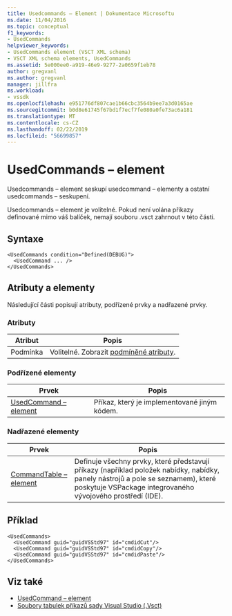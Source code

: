 ```yaml
---
title: Usedcommands – Element | Dokumentace Microsoftu
ms.date: 11/04/2016
ms.topic: conceptual
f1_keywords:
- UsedCommands
helpviewer_keywords:
- UsedCommands element (VSCT XML schema)
- VSCT XML schema elements, UsedCommands
ms.assetid: 5e000ee0-a919-46e9-9277-2a0659f1eb78
author: gregvanl
ms.author: gregvanl
manager: jillfra
ms.workload:
- vssdk
ms.openlocfilehash: e951776df807cae1b66cbc3564b9ee7a3d0165ae
ms.sourcegitcommit: b0d8e61745f67bd1f7ecf7fe080a0fe73ac6a181
ms.translationtype: MT
ms.contentlocale: cs-CZ
ms.lasthandoff: 02/22/2019
ms.locfileid: "56699857"
---
```

# <a name="usedcommands-element"></a>UsedCommands – element
Usedcommands – element seskupí usedcommand – elementy a ostatní usedcommands – seskupení.

 Usedcommands – element je volitelné. Pokud není volána příkazy definované mimo váš balíček, nemají souboru .vsct zahrnout v této části.

## <a name="syntax"></a>Syntaxe

```
<UsedCommands condition="Defined(DEBUG)">
  <UsedCommand ... />
</UsedCommands>
```

## <a name="attributes-and-elements"></a>Atributy a elementy
 Následující části popisují atributy, podřízené prvky a nadřazené prvky.

### <a name="attributes"></a>Atributy

|Atribut|Popis|
|---------------|-----------------|
|Podmínka|Volitelné. Zobrazit [podmíněné atributy](../extensibility/vsct-xml-schema-conditional-attributes.md).|

### <a name="child-elements"></a>Podřízené elementy

|Prvek|Popis|
|-------------|-----------------|
|[UsedCommand – element](../extensibility/usedcommand-element.md)|Příkaz, který je implementované jiným kódem.|

### <a name="parent-elements"></a>Nadřazené elementy

|Prvek|Popis|
|-------------|-----------------|
|[CommandTable – element](../extensibility/commandtable-element.md)|Definuje všechny prvky, které představují příkazy (například položek nabídky, nabídky, panely nástrojů a pole se seznamem), které poskytuje VSPackage integrovaného vývojového prostředí (IDE).|

## <a name="example"></a>Příklad

```
<UsedCommands>
  <UsedCommand guid="guidVSStd97" id="cmdidCut"/>
  <UsedCommand guid="guidVSStd97" id="cmdidCopy"/>
  <UsedCommand guid="guidVSStd97" id="cmdidPaste"/>
</UsedCommands>
```

## <a name="see-also"></a>Viz také
- [UsedCommand – element](../extensibility/usedcommand-element.md)
- [Soubory tabulek příkazů sady Visual Studio (.Vsct)](../extensibility/internals/visual-studio-command-table-dot-vsct-files.md)